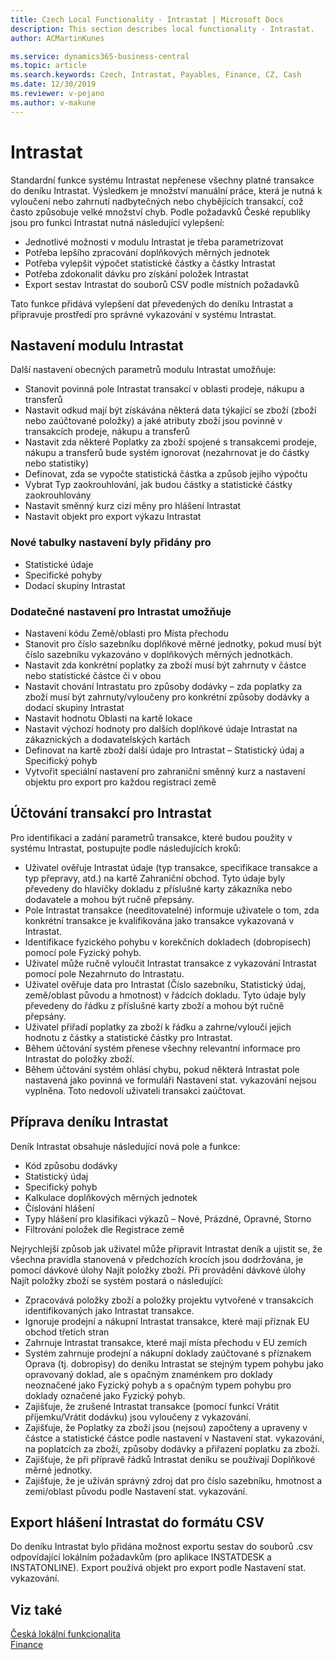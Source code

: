```yaml
---
title: Czech Local Functionality - Intrastat | Microsoft Docs
description: This section describes local functionality - Intrastat.
author: ACMartinKunes

ms.service: dynamics365-business-central
ms.topic: article
ms.search.keywords: Czech, Intrastat, Payables, Finance, CZ, Cash
ms.date: 12/30/2019
ms.reviewer: v-pejano
ms.author: v-makune
---
```


# Intrastat

Standardní funkce systému Intrastat nepřenese všechny platné transakce do deníku Intrastat. Výsledkem je množství manuální práce, která je nutná k vyloučení nebo zahrnutí nadbytečných nebo chybějících transakcí, což často způsobuje velké množství chyb. Podle požadavků České republiky jsou pro funkci Intrastat nutná následující vylepšení:

- Jednotlivé možnosti v modulu Intrastat je třeba parametrizovat
- Potřeba lepšího zpracování doplňkových měrných jednotek
- Potřeba vylepšit výpočet statistické částky a částky Intrastat
- Potřeba zdokonalit dávku pro získání položek Intrastat
- Export sestav Intrastat do souborů CSV podle místních požadavků

Tato funkce přidává vylepšení dat převedených do deníku Intrastat a připravuje prostředí pro správné vykazování v systému Intrastat.

## Nastavení modulu Intrastat

Další nastavení obecných parametrů modulu Intrastat umožňuje:

- Stanovit povinná pole Intrastat transakcí v oblasti prodeje, nákupu a transferů
- Nastavit odkud mají být získávána některá data týkající se zboží (zboží nebo zaúčtované položky) a jaké atributy zboží jsou povinné v transakcích prodeje, nákupu a transferů
- Nastavit zda některé Poplatky za zboží spojené s transakcemi prodeje, nákupu a transferů bude systém ignorovat (nezahrnovat je do částky nebo statistiky)
- Definovat, zda se vypočte statistická částka a způsob jejího výpočtu
- Vybrat Typ zaokrouhlování, jak budou částky a statistické částky zaokrouhlovány
- Nastavit směnný kurz cizí měny pro hlášení Intrastat
- Nastavit objekt pro export výkazu Intrastat

### Nové tabulky nastavení byly přidány pro

- Statistické údaje
- Specifické pohyby
- Dodací skupiny Intrastat

### Dodatečné nastavení pro Intrastat umožňuje

- Nastavení kódu Země/oblasti pro Místa přechodu
- Stanovit pro číslo sazebníku doplňkové měrné jednotky, pokud musí být číslo sazebníku vykazováno v doplňkových měrných jednotkách. 
- Nastavit zda konkrétní poplatky za zboží musí být zahrnuty v částce nebo statistické částce či v obou
- Nastavit chování Intrastatu pro způsoby dodávky – zda poplatky za zboží musí být zahrnuty/vyloučeny pro konkrétní způsoby dodávky a dodací skupiny Intrastat
- Nastavit hodnotu Oblasti na kartě lokace
- Nastavit výchozí hodnoty pro dalších doplňkové údaje Intrastat na zákaznických a dodavatelských kartách
- Definovat na kartě zboží další údaje pro Intrastat – Statistický údaj a Specifický pohyb
- Vytvořit speciální nastavení pro zahraniční směnný kurz a nastavení objektu pro export pro každou registraci země

## Účtování transakcí pro Intrastat  

Pro identifikaci a zadání parametrů transakce, které budou použity v systému Intrastat, postupujte podle následujících kroků:

- Uživatel ověřuje Intrastat údaje (typ transakce, specifikace transakce a typ přepravy, atd.) na kartě Zahraniční obchod. Tyto údaje byly převedeny do hlavičky dokladu z příslušné karty zákazníka nebo dodavatele a mohou být ručně přepsány.
- Pole Intrastat transakce (needitovatelné) informuje uživatele o tom, zda konkrétní transakce je kvalifikována jako transakce vykazovaná v Intrastat.
- Identifikace fyzického pohybu v korekčních dokladech (dobropisech) pomocí pole Fyzický pohyb.
- Uživatel může ručně vyloučit Intrastat transakce z vykazování Intrastat pomocí pole Nezahrnuto do Intrastatu.
- Uživatel ověřuje data pro Intrastat (Číslo sazebníku, Statistický údaj, země/oblast původu a hmotnost) v řádcích dokladu. Tyto údaje byly převedeny do řádku z příslušné karty zboží a mohou být ručně přepsány.
- Uživatel přiřadí poplatky za zboží k řádku a zahrne/vyloučí jejich hodnotu z částky a statistické částky pro Intrastat.
- Během účtování systém přenese všechny relevantní informace pro Intrastat do položky zboží.
- Během účtování systém ohlásí chybu, pokud některá Intrastat pole nastavená jako povinná ve formuláři Nastavení stat. vykazování nejsou vyplněna.  Toto nedovolí uživateli transakci zaúčtovat.

## Příprava deníku Intrastat

Deník Intrastat obsahuje následující nová pole a funkce:  

- Kód způsobu dodávky
- Statistický údaj
- Specifický pohyb
- Kalkulace doplňkových měrných jednotek
- Číslování hlášení
- Typy hlášení pro klasifikaci výkazů – Nové, Prázdné, Opravné, Storno
- Filtrování položek dle Registrace země

Nejrychlejší způsob jak uživatel může připravit Intrastat deník a ujistit se, že všechna pravidla stanovená v předchozích krocích jsou dodržována, je pomocí dávkové úlohy Najít položky zboží. Při provádění dávkové úlohy Najít položky zboží se systém postará o následující:

- Zpracovává položky zboží a položky projektu vytvořené v transakcích identifikovaných jako Intrastat transakce.
- Ignoruje prodejní a nákupní Intrastat transakce, které mají příznak EU obchod třetích stran
- Zahrnuje Intrastat transakce, které mají místa přechodu v EU zemích
- Systém zahrnuje prodejní a nákupní doklady zaúčtované s příznakem Oprava (tj. dobropisy) do deníku Intrastat se stejným typem pohybu jako opravovaný doklad, ale s opačným znaménkem pro doklady neoznačené jako Fyzický pohyb a s opačným typem pohybu pro doklady označené jako Fyzický pohyb.
- Zajišťuje, že zrušené Intrastat transakce (pomocí funkcí Vrátit příjemku/Vrátit dodávku) jsou vyloučeny z vykazování.
- Zajišťuje, že Poplatky za zboží jsou (nejsou) započteny a upraveny v částce a statistické částce podle nastavení v Nastavení stat. vykazování, na poplatcích za zboží, způsoby dodávky a přiřazení poplatku za zboží.
- Zajišťuje, že při přípravě řádků Intrastat deníku se používají Doplňkové měrné jednotky.
- Zajišťuje, že je užíván správný zdroj dat pro číslo sazebníku, hmotnost a zemi/oblast původu podle Nastavení stat. vykazování.

## Export hlášení Intrastat do formátu CSV

Do deníku Intrastat bylo přidána možnost exportu sestav do souborů .csv odpovídající lokálním požadavkům (pro aplikace INSTATDESK a INSTATONLINE).
Export používá objekt pro export podle Nastavení stat. vykazování.

## Viz také

[Česká lokální funkcionalita](czech-local-functionality.md)  
[Finance](finance.md)
